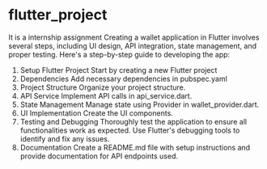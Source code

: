 # flutter_project
It is a internship assignment
Creating a wallet application in Flutter involves several steps, including UI design, API integration, state management, and proper testing. Here's a step-by-step guide to developing the app:

1. Setup Flutter Project
Start by creating a new Flutter project
2. Dependencies
Add necessary dependencies in pubspec.yaml
3. Project Structure
Organize your project structure.
4. API Service
Implement API calls in api_service.dart.
5. State Management
Manage state using Provider in wallet_provider.dart.
6. UI Implementation
Create the UI components.
7. Testing and Debugging
Thoroughly test the application to ensure all functionalities work as expected. Use Flutter's debugging tools to identify and fix any issues.
8. Documentation
Create a README.md file with setup instructions and provide documentation for API endpoints used.
